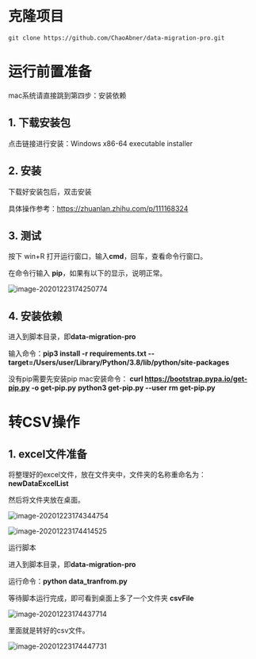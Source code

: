 # 克隆项目

```git
git clone https://github.com/ChaoAbner/data-migration-pro.git
```

# 运⾏前置准备

mac系统请直接跳到第四步：安装依赖

## 1. 下载安装包

点击链接进⾏安装：Windows x86-64 executable installer

## 2. 安装

下载好安装包后，双击安装

具体操作参考：https://zhuanlan.zhihu.com/p/111168324

## 3. 测试

按下 win+R 打开运⾏窗⼝，输⼊**cmd**，回⻋，查看命令⾏窗⼝。

在命令⾏输⼊ **pip**，如果有以下的显示，说明正常。

![image-20201223174250774](http://img.fosuchao.com/image-20201223174250774.png)

## 4. 安装依赖

进⼊到脚本⽬录，即**data-migration-pro**

输⼊命令：**pip3 install -r requirements.txt --target=/Users/user/Library/Python/3.8/lib/python/site-packages**

没有pip需要先安装pip
mac安装命令：
**curl https://bootstrap.pypa.io/get-pip.py -o get-pip.py**
**python3 get-pip.py --user**
**rm get-pip.py**



# 转**CSV**操作

## 1. **excel**⽂件准备

将整理好的excel⽂件，放在⽂件夹中，⽂件夹的名称重命名为：**newDataExcelList**

然后将⽂件夹放在桌⾯。

![image-20201223174344754](http://img.fosuchao.com/image-20201223174344754.png)

![image-20201223174414525](http://img.fosuchao.com/image-20201223174414525.png)

运⾏脚本

进⼊到脚本⽬录，即**data-migration-pro**

运⾏命令：**python data_tranfrom.py**

等待脚本运⾏完成，即可看到桌⾯上多了⼀个⽂件夹 **csvFile**

![image-20201223174437714](http://img.fosuchao.com/image-20201223174437714.png)

⾥⾯就是转好的csv⽂件。

![image-20201223174447731](http://img.fosuchao.com/image-20201223174447731.png)
